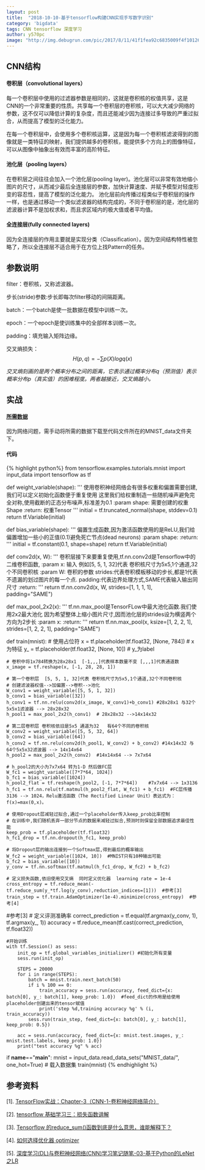 ```yaml
---
layout: post
title:  "2018-10-10-基于tensorflow构建CNN实现手写数字识别"
category: 'bigdata'
tags: CNN tensorflow 深度学习
author: y570pc
image: "http://img.debugrun.com/pic/2017/8/11/41f1fea92c6835009f4f10126c8a051d.png"
---
```



## CNN结构

#### 卷积层（convolutional layers）

每一个卷积层中使用的过滤器参数是相同的，这就是卷积核的权值共享，这是CNN的一个非常重要的性质。共享每一个卷积层的卷积核，可以大大减少网络的参数，这不仅可以降低计算的复杂度，而且还能减少因为连接过多导致的严重过拟合，从而提高了模型的泛化能力。

在每一个卷积层中，会使用多个卷积核运算，这是因为每一个卷积核滤波得到的图像就是一类特征的映射，我们提供越多的卷积核，能提供多个方向上的图像特征，可以从图像中抽象出有效而丰富的高阶特征。 

#### 池化层（pooling layers）

在卷积层之间往往会加入一个池化层(pooling layer)。池化层可以非常有效地缩小图片的尺寸，从而减少最后全连接层的参数，加快计算速度、并赋予模型对轻度形变的容忍性，提高了模型的泛化能力。
池化层前向传播过程类似于卷积层的操作一样，也是通过移动一个类似滤波器的结构完成的，不同于卷积层的是，池化层的滤波器计算不是加权求和，而且求区域内的极大值或者平均值。

#### 全连接层(fully connected layers)

因为全连接层的作用主要就是实现分类（Classification）。因为空间结构特性被忽略了，所以全连接层不适合用于在方位上找Pattern的任务。

## 参数说明

filter：卷积核，又称滤波器。

步长(stride)参数:步长即每次filter移动的间隔距离。

batch：一个batch是使一批数据在模型中训练一次。

epoch：一个epoch是使训练集中的全部样本训练一次。

padding：填充输入矩阵边缘。

交叉熵损失：
$$
H(p,q)=-\sum p(X)logq(x)
$$

*交叉熵刻画的是两个概率分布之间的距离，它表示通过概率分布q（预测值）表示概率分布p（真实值）的困难程度。两者越接近，交叉熵越小。*

## 实战

#### [所需数据](http://yann.lecun.com/exdb/mnist/)

因为网络问题，需手动将所需的数据下载至代码文件所在的MNIST_data文件夹下。


#### 代码
{% highlight python%}
from tensorflow.examples.tutorials.mnist import input_data
import tensorflow as tf


def weight_variable(shape):
    '''
    使用卷积神经网络会有很多权重和偏置需要创建,我们可以定义初始化函数便于重复使用
    这里我们给权重制造一些随机噪声避免完全对称,使用截断的正态分布噪声,标准差为0.1
    :param shape: 需要创建的权重Shape
    :return: 权重Tensor
    '''
    initial = tf.truncated_normal(shape, stddev=0.1)
    return tf.Variable(initial)


def bias_variable(shape):
    '''
    偏置生成函数,因为激活函数使用的是ReLU,我们给偏置增加一些小的正值(0.1)避免死亡节点(dead neurons)
    :param shape:
    :return:
    '''
    initial = tf.constant(0.1, shape=shape)
    return tf.Variable(initial)


def conv2d(x, W):
    '''
    卷积层接下来要重复使用,tf.nn.conv2d是Tensorflow中的二维卷积函数,
    :param x: 输入 例如[5, 5, 1, 32]代表 卷积核尺寸为5x5,1个通道,32个不同卷积核
    :param W: 卷积的参数
        strides:代表卷积模板移动的步长,都是1代表不遗漏的划过图片的每一个点.
        padding:代表边界处理方式,SAME代表输入输出同尺寸
    :return:
    '''
    return tf.nn.conv2d(x, W, strides=[1, 1, 1, 1], padding="SAME")


def max_pool_2x2(x):
    '''
    tf.nn.max_pool是TensorFLow中最大池化函数.我们使用2x2最大池化
    因为希望整体上缩小图片尺寸,因而池化层的strides设为横竖两个方向为2步长
    :param x:
    :return:
    '''
    return tf.nn.max_pool(x, ksize=[1, 2, 2, 1], strides=[1, 2, 2, 1], padding="SAME")


def train(mnist):
    # 使用占位符
    x = tf.placeholder(tf.float32, [None, 784])     # x为特征
    y_ = tf.placeholder(tf.float32, [None, 10])     # y_为label

    # 卷积中将1x784转换为28x28x1  [-1,,,]代表样本数量不变 [,,,1]代表通道数
    x_image = tf.reshape(x, [-1, 28, 28, 1])

    # 第一个卷积层  [5, 5, 1, 32]代表 卷积核尺寸为5x5,1个通道,32个不同卷积核
    # 创建滤波器权值-->加偏置-->卷积-->池化
    W_conv1 = weight_variable([5, 5, 1, 32])
    b_conv1 = bias_variable([32])
    h_conv1 = tf.nn.relu(conv2d(x_image, W_conv1)+b_conv1) #28x28x1 与32个5x5x1滤波器 --> 28x28x32
    h_pool1 = max_pool_2x2(h_conv1)  # 28x28x32 -->14x14x32

    # 第二层卷积层 卷积核依旧是5x5 通道为32   有64个不同的卷积核
    W_conv2 = weight_variable([5, 5, 32, 64])
    b_conv2 = bias_variable([64])
    h_conv2 = tf.nn.relu(conv2d(h_pool1, W_conv2) + b_conv2) #14x14x32 与64个5x5x32滤波器 --> 14x14x64
    h_pool2 = max_pool_2x2(h_conv2)  #14x14x64 --> 7x7x64

    # h_pool2的大小为7x7x64 转为1-D 然后做FC层
    W_fc1 = weight_variable([7*7*64, 1024])
    b_fc1 = bias_variable([1024])
    h_pool2_flat = tf.reshape(h_pool2, [-1, 7*7*64])    #7x7x64 --> 1x3136
    h_fc1 = tf.nn.relu(tf.matmul(h_pool2_flat, W_fc1) + b_fc1)  #FC层传播 3136 --> 1024，Relu激活函数（The Rectified Linear Unit）表达式为：f(x)=max(0,x)。

    # 使用Dropout层减轻过拟合,通过一个placeholder传入keep_prob比率控制
    # 在训练中,我们随机丢弃一部分节点的数据来减轻过拟合,预测时则保留全部数据追求最佳性能
    keep_prob = tf.placeholder(tf.float32)
    h_fc1_drop = tf.nn.dropout(h_fc1, keep_prob)

    # 将Dropout层的输出连接到一个Softmax层,得到最后的概率输出
    W_fc2 = weight_variable([1024, 10])  #MNIST只有10种输出可能
    b_fc2 = bias_variable([10])
    y_conv = tf.nn.softmax(tf.matmul(h_fc1_drop, W_fc2) + b_fc2)

    # 定义损失函数,依旧使用交叉熵  同时定义优化器  learning rate = 1e-4
    cross_entropy = tf.reduce_mean(-tf.reduce_sum(y_*tf.log(y_conv),reduction_indices=[1]))  #参考[3]
    train_step = tf.train.AdamOptimizer(1e-4).minimize(cross_entropy)  #参考[4]
#参考[3]
    # 定义评测准确率
    correct_prediction = tf.equal(tf.argmax(y_conv, 1), tf.argmax(y_, 1))
    accuracy = tf.reduce_mean(tf.cast(correct_prediction, tf.float32))

    #开始训练
    with tf.Session() as sess:
        init_op = tf.global_variables_initializer() #初始化所有变量
        sess.run(init_op)

        STEPS = 20000
        for i in range(STEPS):
            batch = mnist.train.next_batch(50)
            if i % 100 == 0:
                train_accuracy = sess.run(accuracy, feed_dict={x: batch[0], y_: batch[1], keep_prob: 1.0})  #feed_dict的作用是给使用placeholder创建出来的tensor赋值
                print('step %d,training accuracy %g' % (i, train_accuracy))
            sess.run(train_step, feed_dict={x: batch[0], y_: batch[1], keep_prob: 0.5})

        acc = sess.run(accuracy, feed_dict={x: mnist.test.images, y_: mnist.test.labels, keep_prob: 1.0})
        print("test accuracy %g" % acc)



if __name__=="__main__":
    mnist = input_data.read_data_sets("MNIST_data/", one_hot=True) # 载入数据集
    train(mnist)
{% endhighlight %}

## 参考资料
[1]. [TensorFlow实战：Chapter-3（CNN-1-卷积神经网络简介）](https://blog.csdn.net/u011974639/article/details/75363565)

[2]. [tensorflow 基础学习三：损失函数讲解](https://www.cnblogs.com/hypnus-ly/p/8047214.html)

[3]. [Tensorflow 的reduce_sum()函数到底是什么意思，谁能解释下？](https://www.zhihu.com/question/51325408)

[4]. [如何选择优化器 optimizer](https://blog.csdn.net/aliceyangxi1987/article/details/73210204)

[5]. [深度学习(DL)与卷积神经网络(CNN)学习笔记随笔-03-基于Python的LeNet之LR](https://blog.csdn.net/niuwei22007/article/details/47705081)
